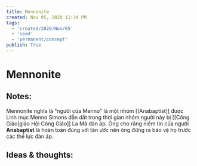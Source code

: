 ```yaml
---
title: Mennonite
created: Nov 05, 2020 11:34 PM
tags:
  - 'created/2020/Nov/05'
  - 'seed'
  - 'permanent/concept'
publish: True
---
```

# Mennonite

## Notes:

Mennonite nghĩa là "người của Menno" là một nhóm [[Anabaptist]] được Linh mục Menno Simons dẫn dắt trong thời gian nhóm người này bị [[Công Giáo|giáo Hội Công Giáo]] La Mã đàn áp. Ông cho rằng niềm tin của người **Anabaptist** là hoàn toàn đúng với tân ước nên ông đứng ra bảo vệ họ trước các thế lực đàn áp.

## Ideas & thoughts:
